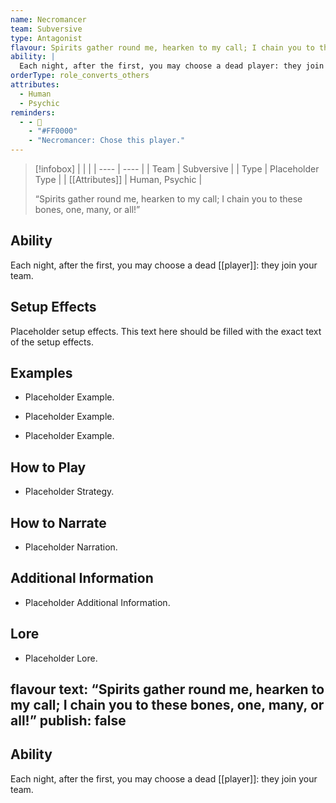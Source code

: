 ```yaml
---
name: Necromancer
team: Subversive
type: Antagonist
flavour: Spirits gather round me, hearken to my call; I chain you to these bones, one, many, or all!
ability: |
  Each night, after the first, you may choose a dead player: they join your team.
orderType: role_converts_others
attributes:
  - Human
  - Psychic
reminders:
  - - 🩻
    - "#FF0000"
    - "Necromancer: Chose this player."
---
```

> [!infobox]
> |  |  |
> | ---- | ---- |
> | Team | Subversive |
> | Type | Placeholder Type |
> | [[Attributes]] | Human, Psychic |
> 
>  “Spirits gather round me, hearken to my call; I chain you to these bones, one, many, or all!”

## Ability
Each night, after the first, you may choose a dead [[player]]: they join your team.

## Setup Effects
Placeholder setup effects. This text here should be filled with the exact text of the setup effects.

## Examples
- Placeholder Example.

- Placeholder Example.

- Placeholder Example.

## How to Play
- Placeholder Strategy.

## How to Narrate
- Placeholder Narration.

## Additional Information
- Placeholder Additional Information.

## Lore
- Placeholder Lore.


flavour text: “Spirits gather round me, hearken to my call; I chain you to these bones, one, many, or all!”
publish: false
---
## Ability
Each night, after the first, you may choose a dead [[player]]: they join your team.
